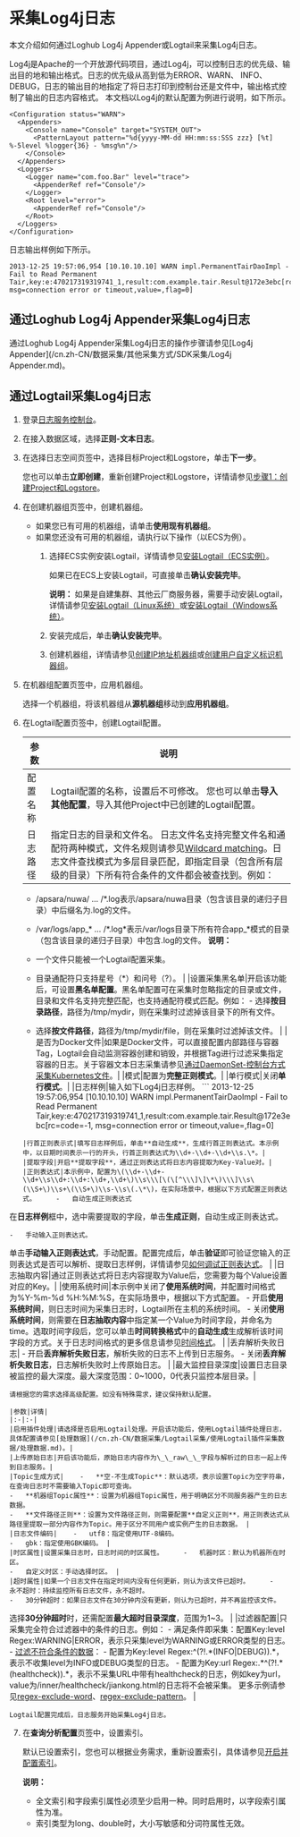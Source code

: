 # 采集Log4j日志

本文介绍如何通过Loghub Log4j Appender或Logtail来采集Log4j日志。

Log4j是Apache的一个开放源代码项目，通过Log4j，可以控制日志的优先级、输出目的地和输出格式。日志的优先级从高到低为ERROR、WARN、 INFO、DEBUG，日志的输出目的地指定了将日志打印到控制台还是文件中，输出格式控制了输出的日志内容格式。 本文档以Log4j的默认配置为例进行说明，如下所示。

```
<Configuration status="WARN">
  <Appenders>
    <Console name="Console" target="SYSTEM_OUT">
      <PatternLayout pattern="%d{yyyy-MM-dd HH:mm:ss:SSS zzz} [%t] %-5level %logger{36} - %msg%n"/>
    </Console>
  </Appenders>
  <Loggers>
    <Logger name="com.foo.Bar" level="trace">
      <AppenderRef ref="Console"/>
    </Logger>
    <Root level="error">
      <AppenderRef ref="Console"/>
    </Root>
  </Loggers>
</Configuration>
```

日志输出样例如下所示。

```
2013-12-25 19:57:06,954 [10.10.10.10] WARN impl.PermanentTairDaoImpl - Fail to Read Permanent Tair,key:e:470217319319741_1,result:com.example.tair.Result@172e3ebc[rc=code=-1, msg=connection error or timeout,value=,flag=0]
```

## 通过Loghub Log4j Appender采集Log4j日志

通过Loghub Log4j Appender采集Log4j日志的操作步骤请参见[Log4j Appender](/cn.zh-CN/数据采集/其他采集方式/SDK采集/Log4j Appender.md)。

## 通过Logtail采集Log4j日志

1.  登录[日志服务控制台](https://sls.console.aliyun.com)。

2.  在接入数据区域，选择**正则-文本日志**。

3.  在选择日志空间页签中，选择目标Project和Logstore，单击**下一步**。

    您也可以单击**立即创建**，重新创建Project和Logstore，详情请参见[步骤1：创建Project和Logstore](/cn.zh-CN/快速入门/快速入门.md)。

4.  在创建机器组页签中，创建机器组。

    -   如果您已有可用的机器组，请单击**使用现有机器组**。
    -   如果您还没有可用的机器组，请执行以下操作（以ECS为例）。
        1.  选择ECS实例安装Logtail，详情请参见[安装Logtail（ECS实例）](/cn.zh-CN/数据采集/Logtail采集/安装/安装Logtail（ECS实例）.md)。

            如果已在ECS上安装Logtail，可直接单击**确认安装完毕**。

            **说明：** 如果是自建集群、其他云厂商服务器，需要手动安装Logtail，详情请参见[安装Logtail（Linux系统）](/cn.zh-CN/数据采集/Logtail采集/安装/安装Logtail（Linux系统）.md)或[安装Logtail（Windows系统）](/cn.zh-CN/数据采集/Logtail采集/安装/安装Logtail（Windows系统）.md)。

        2.  安装完成后，单击**确认安装完毕**。
        3.  创建机器组，详情请参见[创建IP地址机器组](/cn.zh-CN/数据采集/Logtail采集/机器组/创建IP地址机器组.md)或[创建用户自定义标识机器组](/cn.zh-CN/数据采集/Logtail采集/机器组/创建用户自定义标识机器组.md)。
5.  在机器组配置页签中，应用机器组。

    选择一个机器组，将该机器组从**源机器组**移动到**应用机器组**。

6.  在Logtail配置页签中，创建Logtail配置。

    |参数|说明|
    |--|--|
    |配置名称|Logtail配置的名称，设置后不可修改。 您也可以单击**导入其他配置**，导入其他Project中已创建的Logtail配置。 |
    |日志路径|指定日志的目录和文件名。 日志文件名支持完整文件名和通配符两种模式，文件名规则请参见[Wildcard matching](http://man7.org/linux/man-pages/man7/glob.7.html)。日志文件查找模式为多层目录匹配，即指定目录（包含所有层级的目录）下所有符合条件的文件都会被查找到。例如：

    -   /apsara/nuwa/ … /\*.log表示/apsara/nuwa目录（包含该目录的递归子目录）中后缀名为.log的文件。
    -   /var/logs/app\_\* … /\*.log\*表示/var/logs目录下所有符合app\_\*模式的目录（包含该目录的递归子目录）中包含.log的文件。
**说明：**

    -   一个文件只能被一个Logtail配置采集。
    -   目录通配符只支持星号（\*）和问号（?）。 |
    |设置采集黑名单|开启该功能后，可设置**黑名单配置**。黑名单配置可在采集时忽略指定的目录或文件，目录和文件名支持完整匹配，也支持通配符模式匹配。例如：     -   选择**按目录路径**，路径为/tmp/mydir，则在采集时过滤掉该目录下的所有文件。
    -   选择**按文件路径**，路径为/tmp/mydir/file，则在采集时过滤掉该文件。 |
    |是否为Docker文件|如果是Docker文件，可以直接配置内部路径与容器Tag，Logtail会自动监测容器创建和销毁，并根据Tag进行过滤采集指定容器的日志。关于容器文本日志采集请参见[通过DaemonSet-控制台方式采集Kubernetes文件](/cn.zh-CN/数据采集/Logtail采集/采集容器日志/通过DaemonSet-控制台方式采集Kubernetes文件.md)。|
    |模式|配置为**完整正则模式**。|
    |单行模式|关闭**单行模式**。|
    |日志样例|输入如下Log4j日志样例。     ```
2013-12-25 19:57:06,954 [10.10.10.10] WARN impl.PermanentTairDaoImpl - Fail to Read Permanent Tair,key:e:470217319319741_1,result:com.example.tair.Result@172e3ebc[rc=code=-1, msg=connection error or timeout,value=,flag=0]
    ``` |
    |行首正则表示式|填写日志样例后，单击**自动生成**，生成行首正则表达式。本示例中，以日期时间表示一行的开头，行首正则表达式为\\d+-\\d+-\\d+\\s.\*。|
    |提取字段|开启**提取字段**，通过正则表达式将日志内容提取为Key-Value对。|
    |正则表达式|本示例中，配置为\(\\d+-\\d+-\\d+\\s\\d+:\\d+:\\d+,\\d+\)\\s\\\[\(\[^\\\]\]\*\)\\\]\\s\(\\S+\)\\s+\(\\S+\)\\s-\\s\(.\*\)，在实际场景中，根据以下方式配置正则表达式。     -   自动生成正则表达式

在**日志样例**框中，选中需要提取的字段，单击**生成正则**，自动生成正则表达式。

    -   手动输入正则表达式。

单击**手动输入正则表达式**，手动配置。配置完成后，单击**验证**即可验证您输入的正则表达式是否可以解析、提取日志样例，详情请参见[如何调试正则表达式]()。 |
    |日志抽取内容|通过正则表达式将日志内容提取为Value后，您需要为每个Value设置对应的Key。|
    |使用系统时间|本示例中关闭了**使用系统时间**，并配置时间格式为%Y-%m-%d %H:%M:%S，在实际场景中，根据以下方式配置。     -   开启**使用系统时间**，则日志时间为采集日志时，Logtail所在主机的系统时间。
    -   关闭**使用系统时间**，则需要在**日志抽取内容**中指定某一个Value为时间字段，并命名为time。选取时间字段后，您可以单击**时间转换格式**中的**自动生成**生成解析该时间字段的方式。关于日志时间格式的更多信息请参见[时间格式](/cn.zh-CN/数据采集/Logtail采集/采集文本日志/时间格式.md)。 |
    |丢弃解析失败日志|    -   开启**丢弃解析失败日志**，解析失败的日志不上传到日志服务。
    -   关闭**丢弃解析失败日志**，日志解析失败时上传原始日志。 |
    |最大监控目录深度|设置日志目录被监控的最大深度。最大深度范围：0~1000，0代表只监控本层目录。|

    请根据您的需求选择高级配置。如没有特殊需求，建议保持默认配置。

    |参数|详情|
    |:-|:-|
    |启用插件处理|请选择是否启用Logtail处理。开启该功能后，使用Logtail插件处理日志，具体配置请参见[处理数据](/cn.zh-CN/数据采集/Logtail采集/使用Logtail插件采集数据/处理数据.md)。|
    |上传原始日志|开启该功能后，原始日志内容作为\_\_raw\_\_字段与解析过的日志一起上传到日志服务。|
    |Topic生成方式|    -   **空-不生成Topic**：默认选项，表示设置Topic为空字符串，在查询日志时不需要输入Topic即可查询。
    -   **机器组Topic属性**：设置为机器组Topic属性，用于明确区分不同服务器产生的日志数据。
    -   **文件路径正则**：设置为文件路径正则，则需要配置**自定义正则**，用正则表达式从路径里提取一部分内容作为Topic。用于区分不同用户或实例产生的日志数据。 |
    |日志文件编码|    -   utf8：指定使用UTF-8编码。
    -   gbk：指定使用GBK编码。 |
    |时区属性|设置采集日志时，日志时间的时区属性。     -   机器时区：默认为机器所在时区。
    -   自定义时区：手动选择时区。 |
    |超时属性|如果一个日志文件在指定时间内没有任何更新，则认为该文件已超时。     -   永不超时：持续监控所有日志文件，永不超时。
    -   30分钟超时：如果日志文件在30分钟内没有更新，则认为已超时，并不再监控该文件。

选择**30分钟超时**时，还需配置**最大超时目录深度**，范围为1~3。 |
    |过滤器配置|只采集完全符合过滤器中的条件的日志。例如：     -   满足条件即采集：配置Key:level Regex:WARNING\|ERROR，表示只采集level为WARNING或ERROR类型的日志。
    -   [过滤不符合条件的数据](http://www.regular-expressions.info/lookaround.html)：
        -   配置为Key:level Regex:^\(?!.\*\(INFO\|DEBUG\)\).\*，表示不收集level为INFO或DEBUG类型的日志。
        -   配置为Key:url Regex:.\*^\(?!.\*\(healthcheck\)\).\*，表示不采集URL中带有healthcheck的日志，例如key为url，value为/inner/healthcheck/jiankong.html的日志将不会被采集。
更多示例请参见[regex-exclude-word](https://stackoverflow.com/questions/2404010/match-everything-except-for-specified-strings)、[regex-exclude-pattern](https://stackoverflow.com/questions/2078915/a-regular-expression-to-exclude-a-word-string)。 |

    Logtail配置完成后，日志服务开始采集Log4j日志。

7.  在**查询分析配置**页签中，设置索引。

    默认已设置索引，您也可以根据业务需求，重新设置索引，具体请参见[开启并配置索引](/cn.zh-CN/查询与分析/开启并配置索引.md)。

    **说明：**

    -   全文索引和字段索引属性必须至少启用一种。同时启用时，以字段索引属性为准。
    -   索引类型为long、double时，大小写敏感和分词符属性无效。

